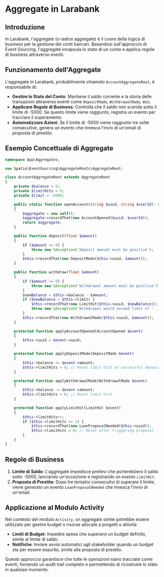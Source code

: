 # Aggregate in Larabank

## Introduzione

In Larabank, l'aggregate (o radice aggregate) è il cuore della logica di business per la gestione dei conti bancari. Basandosi sull'approccio di Event Sourcing, l'aggregate incapsula lo stato di un conto e applica regole di business attraverso eventi.

## Funzionamento dell'Aggregate

L'aggregate in Larabank, probabilmente chiamato `AccountAggregateRoot`, è responsabile di:
- **Gestire lo Stato del Conto**: Mantiene il saldo corrente e la storia delle transazioni attraverso eventi come `DepositMade`, `WithdrawalMade`, ecc.
- **Applicare Regole di Business**: Controlla che il saldo non scenda sotto il limite di -5000. Se questo limite viene raggiunto, registra un evento per tracciare il superamento.
- **Automatizzare Azioni**: Se il limite di -5000 viene raggiunto tre volte consecutive, genera un evento che innesca l'invio di un'email di proposta di prestito.

## Esempio Concettuale di Aggregate

```php
namespace App\Aggregates;

use Spatie\EventSourcing\AggregateRoots\AggregateRoot;

class AccountAggregateRoot extends AggregateRoot
{
    private $balance = 0;
    private $limitHits = 0;
    private $limit = -5000;

    public static function openAccount(string $uuid, string $userId): self
    {
        $aggregate = new self();
        $aggregate->recordThat(new AccountOpened($uuid, $userId));
        return $aggregate;
    }

    public function deposit(float $amount)
    {
        if ($amount <= 0) {
            throw new \Exception('Deposit amount must be positive');
        }
        $this->recordThat(new DepositMade($this->uuid, $amount));
    }

    public function withdraw(float $amount)
    {
        if ($amount <= 0) {
            throw new \Exception('Withdrawal amount must be positive');
        }
        $newBalance = $this->balance - $amount;
        if ($newBalance < $this->limit) {
            $this->recordThat(new LimitHit($this->uuid, $newBalance));
            throw new \Exception('Withdrawal would exceed limit of ' . $this->limit);
        }
        $this->recordThat(new WithdrawalMade($this->uuid, $amount));
    }

    protected function applyAccountOpened(AccountOpened $event)
    {
        $this->uuid = $event->uuid;
    }

    protected function applyDepositMade(DepositMade $event)
    {
        $this->balance += $event->amount;
        $this->limitHits = 0; // Reset limit hits on successful deposit
    }

    protected function applyWithdrawalMade(WithdrawalMade $event)
    {
        $this->balance -= $event->amount;
        $this->limitHits = 0; // Reset limit hits
    }

    protected function applyLimitHit(LimitHit $event)
    {
        $this->limitHits++;
        if ($this->limitHits >= 3) {
            $this->recordThat(new LoanProposalNeeded($this->uuid));
            $this->limitHits = 0; // Reset after triggering proposal
        }
    }
}
```

## Regole di Business

1. **Limite di Saldo**: L'aggregate impedisce prelievi che porterebbero il saldo sotto -5000, lanciando un'eccezione e registrando un evento `LimitHit`.
2. **Proposta di Prestito**: Dopo tre tentativi consecutivi di superare il limite, viene generato un evento `LoanProposalNeeded` che innesca l'invio di un'email.

## Applicazione al Modulo Activity

Nel contesto del modulo `Activity`, un aggregate simile potrebbe essere utilizzato per gestire budget o risorse allocate a progetti o attività:
- **Limiti di Budget**: Impedire spese che superano un budget definito, simile al limite di saldo.
- **Notifiche**: Inviare avvisi automatici agli stakeholder quando un budget sta per essere esaurito, simile alla proposta di prestito.

Questo approccio garantisce che tutte le operazioni siano tracciate come eventi, fornendo un audit trail completo e permettendo di ricostruire lo stato in qualsiasi momento.
